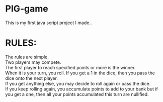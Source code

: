 # PIG-game
This is my first java script project I made..

# RULES:
The rules are simple.  
Two players may compete.  
The first player to reach specified points or more is the winner.  
When it is your turn, you roll. If you get a 1 in the dice, then you pass the dice onto the next player.  
If you get anything else, you may decide to roll again or pass the dice.  
If you keep rolling again, you accumulate points to add to your bank but if you get a one, then all your points accumulated this turn are nullified.
